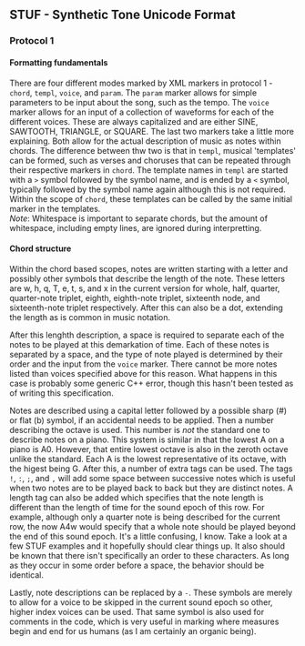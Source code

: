 ## STUF - Synthetic Tone Unicode Format

### Protocol 1

#### Formatting fundamentals

There are four different modes marked by XML markers in 
protocol 1 - `chord`, `templ`, `voice`, and `param`. The 
`param` marker allows for simple parameters to be input 
about the song, such as the tempo. The `voice` marker 
allows for an input of a collection of waveforms for 
each of the different voices. These are always 
capitalized and are either SINE, SAWTOOTH, TRIANGLE, or 
SQUARE. The last two markers take a little more 
explaining. Both allow for the actual description of 
music as notes within chords. The difference between 
thw two is that in `templ`, musical 'templates' can be 
formed, such as verses and choruses that can be 
repeated through their respective markers in `chord`. 
The template names in `templ` are started with a `>` 
symbol followed by the symbol name, and is ended by 
a `<` symbol, typically followed by the symbol name 
again although this is not required. Within the scope 
of `chord`, these templates can be called by the same 
initial marker in the templates.  
_Note_: Whitespace is important to separate chords, 
but the amount of whitespace, including empty lines, 
are ignored during interpretting.

#### Chord structure

Within the chord based scopes, notes are written 
starting with a letter and possibly other symbols 
that describe the length of the note. These letters 
are w, h, q, T, e, t, s, and x in the current version 
for whole, half, quarter, quarter-note triplet, 
eighth, eighth-note triplet, sixteenth node, and 
sixteenth-note triplet respectively. After this can 
also be a dot, extending the length as is common in 
music notation. 

After this lenghth description, a space is required 
to separate each of the notes to be played at this 
demarkation of time. Each of these notes is separated 
by a space, and the type of note played is determined 
by their order and the input from the `voice` marker. 
There cannot be more notes listed than voices 
specified above for this reason. What happens in this 
case is probably some generic C++ error, though this 
hasn't been tested as of writing this specification. 

Notes are described using a capital letter followed 
by a possible sharp (#) or flat (b) symbol, if an 
accidental needs to be applied. Then a number 
describing the octave is used. This number is _not_ 
the standard one to describe notes on a piano. This 
system is similar in that the lowest A on a piano 
is A0. However, that entire lowest octave is also 
in the zeroth octave unlike the standard. Each A 
is the lowest representative of its octave, with 
the higest being G. After this, a number of extra 
tags can be used. The tags `!`, `:`, `;`, and `,` 
will add some space between successive notes which 
is useful when two notes are to be played back to 
back but they are distinct notes. A length tag 
can also be added which specifies that the note 
length is different than the length of time for 
the sound epoch of this row. For example, although 
only a quarter note is being described for the 
current row, the now A4w would specify that a 
whole note should be played beyond the end of this 
sound epoch. It's a little confusing, I know. 
Take a look at a few STUF examples and it 
hopefully should clear things up. It also should 
be known that there isn't specifically an order 
to these characters. As long as they occur in 
some order before a space, the behavior should 
be identical. 

Lastly, note descriptions can be replaced by a `-`. 
These symbols are merely to allow for a voice to be
skipped in the current sound epoch so other, 
higher index voices can be used. That same symbol 
is also used for comments in the code, which is 
very useful in marking where measures begin 
and end for us humans (as I am certainly an 
organic being).
